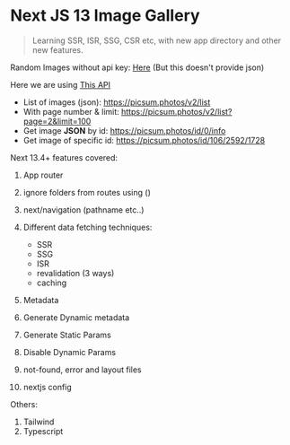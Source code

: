 # Next JS 13 Image Gallery

> Learning SSR, ISR, SSG, CSR etc, with new app directory and other new features.

Random Images without api key: [Here](https://allegra9.medium.com/unsplash-without-api-ab2dcdb503a0) (But this doesn't provide json)

Here we are using [This API](https://picsum.photos/)

- List of images (json): https://picsum.photos/v2/list
- With page number & limit: https://picsum.photos/v2/list?page=2&limit=100
- Get image **JSON** by id: https://picsum.photos/id/0/info
- Get image of specific id: https://picsum.photos/id/106/2592/1728

Next 13.4+ features covered:

1. App router
1. ignore folders from routes using ()
1. next/navigation (pathname etc..)
1. Different data fetching techniques:

   - SSR
   - SSG
   - ISR
   - revalidation (3 ways)
   - caching

1. Metadata
1. Generate Dynamic metadata
1. Generate Static Params
1. Disable Dynamic Params
1. not-found, error and layout files
1. nextjs config

Others:

1. Tailwind
1. Typescript
